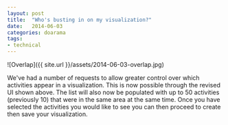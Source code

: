 ```yaml
---
layout: post
title:  "Who's busting in on my visualization?"
date:   2014-06-03
categories: doarama
tags:
- technical
---
```


![Overlap]({{ site.url }}/assets/2014-06-03-overlap.jpg)

We've had a number of requests to allow greater control over which activities appear in a visualization.
This is now possible through the revised UI shown above.
The list will also now be populated with up to 50 activities (previously 10) that were in the same area at the same time.
Once you have selected the activities you would like to see you can then proceed to create then save your visualization.